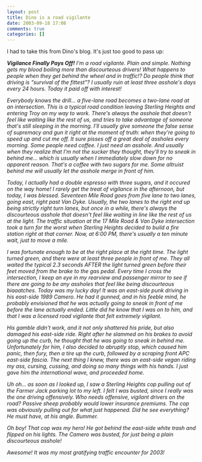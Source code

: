 ```yaml
---
layout: post
title: Dino is a road vigilante
date: 2003-09-18 17:08
comments: true
categories: []
---
```

I had to take this from Dino's blog. It's just too good to pass up:

<em><strong>Vigilance Finally Pays Off!</strong>
I'm a road vigilante. Plain and simple. Nothing gets my blood boiling more than discourteous drivers! What happens to people when they get behind the wheel and in traffic!? Do people think that driving is "survival of the fittest"? I usually ruin at least three asshole's days every 24 hours. Today it paid off with interest!

Everybody knows the drill... a five-lane road becomes a two-lane road at an intersection. This is a typical road condition leaving Sterling Heights and entering Troy on my way to work. There's always the asshole that doesn't feel like waiting like the rest of us, and tries to take advantage of someone that's still sleeping in the morning. I'll usually give someone the false sense of supremacy and gun it right at the moment of truth: when they're going to speed up and cut me off. It sure pisses off a great deal of assholes every morning. Some people need coffee. I just need an asshole. And usually when they realize that I'm not the sucker they thought, they'll try to sneak in behind me... which is usually when I immediately slow down for no apparent reason. That's a coffee with two sugars for me. Some altruist behind me will usually let the asshole merge in front of him.

Today, I actually had a double espresso with three sugars, and it occured on the way home! I rarely get the treat of vigilance in the afternoon, but today, I was blessed. Seventeen Mile Road goes from five lane to two lanes, going east, right past Van Dyke. Usually, the two lanes to the right end up being strictly right turn lanes, but once in a while, there's always the discourteous asshole that doesn't feel like waiting in line like the rest of us at the light. The traffic situation at the 17 Mile Road & Van Dyke intersection took a turn for the worst when Sterling Heights decided to build a fire station right at that corner. Now, at 6:00 PM, there's usually a ten minute wait, just to move a mile.

I was fortunate enough to be at the right place at the right time. The light turned green, and there were at least three people in front of me. They all waited the typical 2.3 seconds AFTER the light turned green before their feet moved from the brake to the gas pedal. Every time I cross the intersection, I keep an eye in my rearview and passenger mirror to see if there are going to be any assholes that feel like being discourteous biaaatches. Today was my lucky day! It was an east-side punk driving in his east-side 1989 Camero. He had it gunned, and in his feeble mind, he probably envisioned that he was actually going to sneak in front of me before the lane actually ended. Little did he know that I was on to him, and that I was a licensed road vigilante that felt extremely vigilant.

His gamble didn't work, and it not only shattered his pride, but also damaged his east-side ride. Right after he slammed on his brakes to avoid going up the curb, he thought that he was going to sneak in behind me. Unfortunately for him, I also decided to abruptly stop, which caused him panic, then fury, then a tire up the curb, followed by a scraping front APC east-side fascia. The next thing I knew, there was an east-side vegan riding my ass, cursing, cussing, and doing so many things with his hands. I just gave him the international wave, and proceeded home.

Uh oh... as soon as I looked up, I saw a Sterling Heights cop pulling out of the Farmer Jack parking lot to my left. I felt I was busted, since I really was the one driving offensively. Who needs offensive, vigilant drivers on the road? Passive sheep probably would lower insurance premiums. The cop was obviously pulling out for what just happened. Did he see everything? He must have, at his angle. Bummer.

Oh boy! That cop was my hero! He got behind the east-side white trash and flipped on his lights. The Camero was busted, for just being a plain discourteous asshole!

Awesome! It was my most gratifying traffic encounter for 2003!</em>
